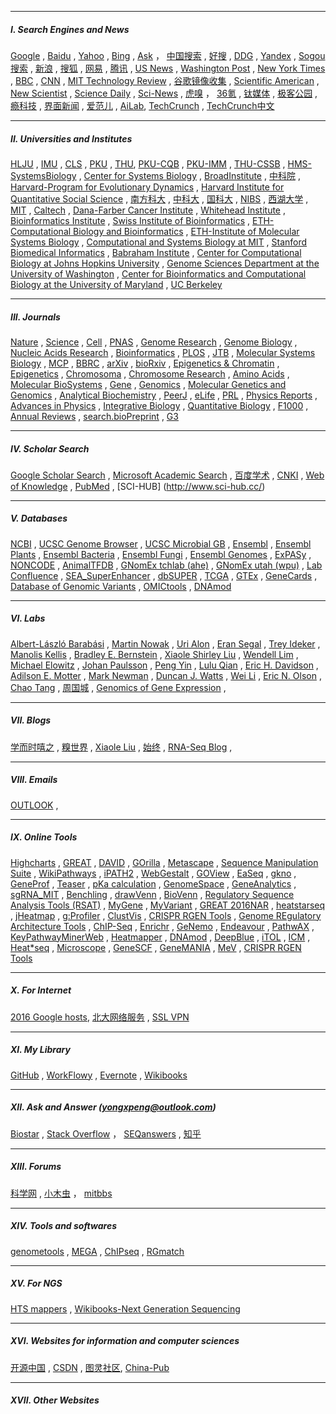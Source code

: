 ________________________________________________________________________________________________________________
##### I. Search Engines and News
[Google](https://www.google.com/ncr)  ,  [Baidu](https://www.baidu.com/)  ,  [Yahoo](https://www.yahoo.com/)  ,  [Bing](https://www.bing.com/) ,  [Ask](http://www.ask.com/) ， [中国搜索](http://www.chinaso.com/) , [好搜](http://www.haosou.com/) , [DDG](https://duckduckgo.com/) , [Yandex](https://www.yandex.com/) , [Sogou搜索](https://www.sogou.com/) , [新浪](http://www.sina.com.cn/) ,  [搜狐](http://www.sohu.com/) ,  [网易](http://www.163.com/) ,  [腾讯](http://www.qq.com/) , [US News](http://www.usnews.com/) , [Washington Post](https://www.washingtonpost.com/) , [New York Times](http://www.nytimes.com/) ,  [BBC](http://www.bbc.com/)  , [CNN](http://www.bbc.com/) , [MIT Technology Review](http://www.technologyreview.com/)    ,  [谷歌镜像收集](https://liyuans.com/archives/google-mirror.html) , [Scientific American](https://www.scientificamerican.com/) , [New Scientist](https://www.newscientist.com/) , [Science Daily](https://www.sciencedaily.com/) , [Sci-News](http://www.sci-news.com/) ,  [虎嗅](https://www.huxiu.com/) ， [36氪](http://36kr.com/) , [钛媒体](http://www.tmtpost.com/) , [极客公园](http://www.geekpark.net/)  , [瘾科技](http://cn.engadget.com/) , [界面新闻](http://www.jiemian.com/) , [爱范儿](http://www.ifanr.com/) ,  [AiLab](http://www.ailab.cn/),  [TechCrunch](http://techcrunch.com/)    , [TechCrunch中文](http://techcrunch.cn/)                                                                             
                            
________________________________________________________________________________________________________________
##### II. Universities and Institutes
[HLJU](http://www.hlju.edu.cn/) ,  [IMU](http://www.imu.edu.cn/)  , [CLS](http://www.cls.edu.cn/) ,  [PKU](http://www.pku.edu.cn/) ,  [THU](http://www.tsinghua.edu.cn/), [PKU-CQB](http://cqb.pku.edu.cn/) , [PKU-IMM](http://www.imm.pku.edu.cn) , [THU-CSSB](http://bioinfo.au.tsinghua.edu.cn/CSSB/web/index.html) , [HMS-SystemsBiology](https://sysbio.med.harvard.edu/) , [Center for Systems Biology](https://csb.mgh.harvard.edu/) , [BroadInstitute](https://www.broadinstitute.org/)   , [中科院](http://www.cas.ac.cn/)  , [Harvard-Program for Evolutionary Dynamics](http://ped.fas.harvard.edu/) , [Harvard Institute for Quantitative Social Science](http://www.iq.harvard.edu/) , 
[南方科大](http://www.sustc.edu.cn/) , [中科大](http://www.ustc.edu.cn/) , [国科大](http://www.gucas.ac.cn/) , [NIBS](http://www.nibs.ac.cn/) , [西湖大学]() , [MIT](http://web.mit.edu/) , [Caltech](https://www.caltech.edu/) , [Dana-Farber Cancer Institute](http://www.dana-farber.org/) , [Whitehead Institute](http://wi.mit.edu/) , [Bioinformatics Institute](http://www.bii.a-star.edu.sg/) , [Swiss Institute of Bioinformatics](http://www.sib.swiss/) , [ETH-Computational Biology and Bioinformatics](http://www.cbb.ethz.ch/) , [ETH-Institute of Molecular Systems Biology](http://www.imsb.ethz.ch/) , [Computational and Systems Biology at MIT](http://csbi.mit.edu/) , [Stanford Biomedical Informatics](http://bmi.stanford.edu/)  ,  [Babraham Institute](http://babraham.ac.uk/) , [Center for Computational Biology at Johns Hopkins University](http://ccb.jhu.edu/) , [Genome Sciences Department at the University of Washington](http://www.gs.washington.edu/faculty/trapnell.htm) , [Center for Bioinformatics and Computational Biology at the University of Maryland](http://cbcb.umd.edu/) , [UC Berkeley](http://www.berkeley.edu/)                            
                               
________________________________________________________________________________________________________________
##### III. Journals
[Nature](http://www.nature.com/siteindex/index.html) , [Science](http://www.sciencemag.org/) , [Cell](http://www.cell.com/) , [PNAS](http://www.pnas.org/) , [Genome Research](http://genome.cshlp.org/) , [Genome Biology](http://www.genomebiology.com/) , [Nucleic Acids Research](http://nar.oxfordjournals.org/) , [Bioinformatics](http://bioinformatics.oxfordjournals.org/) , [PLOS](https://www.plos.org/)   ,  [JTB](http://www.journals.elsevier.com/journal-of-theoretical-biology/) , [Molecular Systems Biology](http://msb.embopress.org/) , [MCP](http://www.mcponline.org/) ,  [BBRC](http://www.journals.elsevier.com/biochemical-and-biophysical-research-communications/) , [arXiv](http://arxiv.org/) , [bioRxiv](http://biorxiv.org/) ,  [Epigenetics & Chromatin](http://epigeneticsandchromatin.biomedcentral.com/) , [Epigenetics](http://www.tandfonline.com/loi/kepi20#.VqZGDF4vDCI) , [Chromosoma](http://link.springer.com/journal/412) , [Chromosome Research](http://link.springer.com/journal/10577) ,  [Amino Acids](http://link.springer.com/journal/726)  , [
Molecular BioSystems](http://pubs.rsc.org/en/journals/journalissues/mb?_ga=1.188860655.594996344.1453738250#!recentarticles&adv)  , [Gene](http://www.journals.elsevier.com/gene/)  , [Genomics](http://www.journals.elsevier.com/genomics/)  , [Molecular Genetics and Genomics](http://link.springer.com/journal/438)  , [Analytical Biochemistry](http://www.journals.elsevier.com/analytical-biochemistry-methods-in-the-biological-sciences/) , [PeerJ](https://peerj.com/) , [eLife](http://elifesciences.org/)  , [PRL](http://journals.aps.org/prl/)  , [Physics Reports](http://www.journals.elsevier.com/physics-reports/) , [Advances in Physics](http://www.tandfonline.com/toc/tadp20/current)  , [Integrative Biology](http://pubs.rsc.org/en/journals/journalissues/ib#!recentarticles&adv)   , [Quantitative Biology](http://journal.hep.com.cn/qb/EN/2095-4689/home.shtml) , [F1000](http://f1000.com/) , [Annual Reviews](http://www.annualreviews.org/)    , [search.bioPreprint](http://www.hsls.pitt.edu/resources/preprint) ,  [G3](http://www.g3journal.org/)                            

                               
________________________________________________________________________________________________________________
##### IV. Scholar Search
[Google Scholar Search](https://scholar.google.com/) , [Microsoft Academic Search](http://academic.research.microsoft.com/) , [百度学术](http://xueshu.baidu.com/) , [CNKI](http://www.cnki.net/) , [Web of Knowledge](http://apps.webofknowledge.com) , [PubMed](http://www.ncbi.nlm.nih.gov/pubmed) , [SCI-HUB] (http://www.sci-hub.cc/)   
                               
________________________________________________________________________________________________________________
##### V. Databases
[NCBI](http://www.ncbi.nlm.nih.gov/) , [UCSC Genome Browser](https://genome.ucsc.edu/) , [UCSC Microbial GB](http://microbes.ucsc.edu/) , [Ensembl](http://www.ensembl.org) , [Ensembl Plants](http://plants.ensembl.org) , [Ensembl Bacteria](http://bacteria.ensembl.org) , [Ensembl Fungi](http://fungi.ensembl.org) ,  [Ensembl Genomes](http://ensemblgenomes.org/) , [ExPASy](http://www.expasy.org/)   , [NONCODE](http://www.noncode.org/) , [AnimalTFDB](http://bioinfo.life.hust.edu.cn/AnimalTFDB/)  ,       [GNomEx tchlab (ahe)](http://gnomex.tchlab.org:8080/gnomex/) , [GNomEx utah (wpu)](https://b2b.hci.utah.edu/gnomex/)  , [Lab Confluence](http://162.105.134.221:8090)  , [SEA_SuperEnhancer](http://www.bio-bigdata.com/SEA/)  , [dbSUPER](http://bioinfo.au.tsinghua.edu.cn/dbsuper) , [TCGA](https://cancergenome.nih.gov/) , [GTEx](http://www.gtexportal.org/home/) , [GeneCards](http://www.genecards.org/) , [Database of Genomic Variants](http://www.ebi.ac.uk/dgva)  , [OMICtools](https://omictools.com/) , [DNAmod](https://www.pmgenomics.ca/hoffmanlab/proj/dnamod/)               
                               
________________________________________________________________________________________________________________
##### VI. Labs
[Albert-László Barabási](http://barabasi.com/) , [Martin Nowak](http://www.martinnowak.com/) , [Uri Alon](https://www.weizmann.ac.il/mcb/UriAlon/homepage) , [Eran Segal](http://genie.weizmann.ac.il/index.html) , [Trey Ideker](http://healthsciences.ucsd.edu/som/medicine/research/labs/ideker/Pages/default.aspx) , [Manolis Kellis](http://compbio.mit.edu) , [Bradley E. Bernstein](http://bernstein.mgh.harvard.edu/) , [Xiaole Shirley Liu](http://liulab.dfci.harvard.edu/) , [Wendell Lim](http://limlab.ucsf.edu/papers.html) , [Michael Elowitz](http://www.elowitz.caltech.edu/index.html)   , [Johan Paulsson](http://projects.iq.harvard.edu/paulsson) , [Peng Yin](http://molecular-systems.net/) , [Lulu Qian](http://dna.caltech.edu/~lulu/) , [Eric H. Davidson](http://www.its.caltech.edu/~davidson/) , [Adilson E. Motter](http://dyn.phys.northwestern.edu/index.html) , [Mark Newman](http://www-personal.umich.edu/~mejn/) , [Duncan J. Watts](https://scholar.google.com/citations?user=LhOAiXMAAAAJ) , [Wei Li](http://lilab.openwetware.org/) , [Eric N. Olson](http://www4.utsouthwestern.edu/olsonlab/index.htm) , [Chao Tang](http://cqb.pku.edu.cn/tanglab/) , [周国城](http://www.scirp.org/kcchou/) , [Genomics of Gene Expression](http://bioinfo.cipf.es/aconesawp/) , 


                                                    
________________________________________________________________________________________________________________
##### VII. Blogs
[学而时嘻之](http://www.geekonomics10000.com/) , [糗世界](http://qiubio.com:8080/) , [Xiaole Liu](http://www.longwoodgenomics.org/) , [始终](http://liam0205.me/)  , [RNA-Seq Blog](http://www.rna-seqblog.com/) ,    
                                                                   
________________________________________________________________________________________________________________
##### VIII. Emails
[OUTLOOK](https://login.live.com/login.srf?wa=wsignin1.0&rpsnv=12&ct=1459310129&rver=6.4.6456.0&wp=MBI_SSL_SHARED&wreply=https:%2F%2Fmail.live.com%2Fdefault.aspx%3Frru%3Dinbox&lc=1033&id=64855&mkt=en-us&cbcxt=mai) , 
                                                                   
________________________________________________________________________________________________________________
##### Ⅸ. Online Tools
[Highcharts](http://www.highcharts.com/) , [GREAT](http://bejerano.stanford.edu/great) , [DAVID](https://david.ncifcrf.gov) , [GOrilla](http://cbl-gorilla.cs.technion.ac.il/) , [Metascape](http://metascape.org) , [Sequence Manipulation Suite](http://www.bioinformatics.org/sms2/) , [WikiPathways](http://www.wikipathways.org/index.php/WikiPathways) , [iPATH2](http://pathways.embl.de/) , [WebGestalt](http://www.webgestalt.org/) , [GOView](http://www.webgestalt.org/GOView/) , [EaSeq](http://easeq.net/) , [gkno](http://gkno.me/) , [GeneProf](http://www.geneprof.org/GeneProf/) , [Teaser](http://teaser.cibiv.univie.ac.at/) , [pKa calculation](http://compbio.clemson.edu/pka_webserver/) , [GenomeSpace](http://www.genomespace.org/) , [GeneAnalytics](http://geneanalytics.genecards.org/) , [sgRNA_MIT](http://crispr.mit.edu/)  , [Benchling](https://benchling.com/) , [drawVenn](http://bioinformatics.psb.ugent.be/webtools/Venn/) , [BioVenn](http://www.cmbi.ru.nl/cdd/biovenn/) , [Regulatory Sequence Analysis Tools (RSAT)](http://rsat.sb-roscoff.fr/) , [MyGene](http://mygene.info/) , [MyVariant](http://myvariant.info/) , [GREAT 2016NAR](https://absynth.issb.genopole.fr/Bioinformatics/tools/GREAT/) , [heatstarseq](http://www.heatstarseq.roslin.ed.ac.uk/) , [jHeatmap](http://jheatmap.github.io/jheatmap/) , [g:Profiler](http://biit.cs.ut.ee/gprofiler/) , [ClustVis](http://biit.cs.ut.ee/clustvis/) , [CRISPR RGEN Tools](http://www.rgenome.net/) , [Genome REgulatory Architecture Tools](https://absynth.issb.genopole.fr/Bioinformatics/tools/GREAT/)  , [ChIP-Seq](http://ccg.vital-it.ch/chipseq/)  , [Enrichr](http://amp.pharm.mssm.edu/Enrichr/)   , [GeNemo](http://www.genemo.org/)     , [Endeavour](https://endeavour.esat.kuleuven.be/)      , [PathwAX](http://pathwax.sbc.su.se/)      , [KeyPathwayMinerWeb](http://nar.oxfordjournals.org/content/44/W1/W98.abstract)   , [Heatmapper](http://www.heatmapper.ca/) , [DNAmod](https://www.pmgenomics.ca/hoffmanlab/proj/dnamod/) ,  [DeepBlue](http://deepblue.mpi-inf.mpg.de/)  , [iTOL](http://itol.embl.de/)   , [ICM](http://biotech.bmi.ac.cn/icm/)  , [Heat*seq](http://www.heatstarseq.roslin.ed.ac.uk/) , [Microscope](http://microscopebioinformatics.org/) , [GeneSCF](http://genescf.kandurilab.org) , [GeneMANIA](http://genemania.org/) , [MeV](http://mev.tm4.org) , [CRISPR RGEN Tools](http://www.rgenome.net/)      
                                                                   
________________________________________________________________________________________________________________
##### X. For Internet
[2016 Google hosts](http://laod.cn/hosts/2016-google-hosts.html),  [北大网络服务](https://its.pku.edu.cn) , [SSL VPN](https://162.105.250.3:6443/)

________________________________________________________________________________________________________________
##### XI. My Library
[GitHub](https://github.com/CTLife) , [WorkFlowy](https://workflowy.com/) , [Evernote](https://evernote.com) , [Wikibooks](https://en.wikibooks.org/wiki/Main_Page)                  

________________________________________________________________________________________________________________
##### XII. Ask and Answer (yongxpeng@outlook.com)
[Biostar](https://www.biostars.org/) , [Stack Overflow](http://stackoverflow.com/) ， [SEQanswers](http://seqanswers.com/)  ,  [知乎](https://www.zhihu.com/) 
                                           
________________________________________________________________________________________________________________
##### XIII. Forums
[科学网](http://www.sciencenet.cn/) , [小木虫](http://muchong.com/) ，   [mitbbs](http://www.mitbbs.com/)         
________________________________________________________________________________________________________________
##### XIV. Tools and softwares
[genometools](http://genometools.org/) , [MEGA](http://www.megasoftware.net/) , [ChIPseq](http://biocluster.ucr.edu/~rkaundal/workshops/R_feb2016/ChIPseq/ChIPseq.html) , [RGmatch](https://bitbucket.org/pfurio/rgmatch)    
                                                                                        
________________________________________________________________________________________________________________
##### XV. For NGS
[HTS mappers](http://www.ebi.ac.uk/~nf/hts_mappers/)  , [Wikibooks-Next Generation Sequencing](https://en.wikibooks.org/wiki/Next_Generation_Sequencing_(NGS))              
                                        
________________________________________________________________________________________________________________
##### XVI. Websites for information and computer sciences       
[开源中国](http://www.oschina.net/) , [CSDN](http://www.csdn.net/) , [图灵社区](http://www.ituring.com.cn/), [China-Pub](http://www.china-pub.com/)                                                              
                                                                                                              
________________________________________________________________________________________________________________                 
##### XVII. Other Websites                                               
                   
